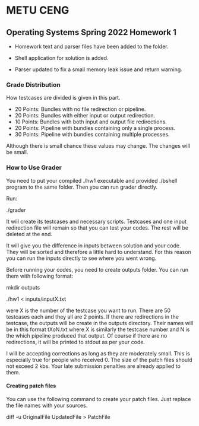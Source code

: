 # METU CENG 
## Operating Systems Spring 2022 Homework 1

- Homework text and parser files have been added to the folder.

- Shell application for solution is added.

- Parser updated to fix a small memory leak issue and return warning.

### Grade Distribution

How testcases are divided is given in this part.

- 20 Points: Bundles with no file redirection or pipeline. 
- 20 Points: Bundles with either input or output redirection.
- 10 Points: Bundles with both input and output file redirections.
- 20 Points: Pipeline with bundles containing only a single process.
- 30 Points: Pipeline with bundles containing multiple processes.

Although there is small chance these values may change. The changes will be small.

### How to Use Grader

You need to put your compiled ./hw1 executable and provided ./bshell program to the same folder. Then you can run grader directly.

Run: 

./grader

It will create its testcases and necessary scripts. Testcases and one input redirection file will remain so that you can test your codes. The rest will be deleted at the end.

It will give you the difference in inputs between solution and your code. They will be sorted and therefore a little hard to understand. For this reason you can run the inputs directly to see where you went wrong.

Before running your codes, you need to create outputs folder. You can run them with following format:

mkdir outputs

./hw1 < inputs/inputX.txt


were X is the number of the testcase you want to run. There are 50 testcases each and they all are 2 points. If there are redirections in the testcase, the outputs will be create in the outputs directory. Their names will be in this format tXoN.txt where X is similarly the testcase number and N is the which pipeline produced that output. Of course if there are no redirections, it will be printed to stdout as per your code.

I will be accepting corrections as long as they are moderately small. This is especially true for people who received 0. The size of the patch files should not exceed 2 kbs.
Your late submission penalties are already applied to them.

#### Creating patch files
You can use the following command to create your patch files. Just replace the file names with your sources.

diff -u OriginalFile UpdatedFile > PatchFile


